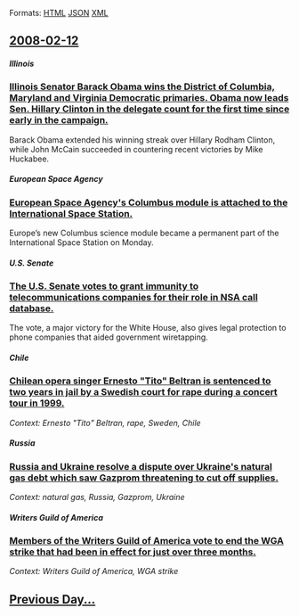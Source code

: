 
Formats: [HTML](2008/02/12/index.html)  [JSON](2008/02/12/index.json)  [XML](2008/02/12/index.xml)  

## [2008-02-12](/news/2008/02/12/index.md)

##### Illinois
### [ Illinois Senator Barack Obama wins the District of Columbia, Maryland and Virginia Democratic primaries. Obama now leads Sen. Hillary Clinton in the delegate count for the first time since early in the campaign. ](/news/2008/02/12/illinois-senator-barack-obama-wins-the-district-of-columbia-maryland-and-virginia-democratic-primaries-obama-now-leads-sen-hillary-clint.md)
Barack Obama extended his winning streak over Hillary Rodham Clinton, while John McCain succeeded in countering recent victories by Mike Huckabee.

##### European Space Agency
### [ European Space Agency's Columbus module is attached to the International Space Station. ](/news/2008/02/12/european-space-agency-s-columbus-module-is-attached-to-the-international-space-station.md)
Europe’s new Columbus science module became a permanent part of the International Space Station on Monday.

##### U.S. Senate
### [ The U.S. Senate votes to grant immunity to telecommunications companies for their role in NSA call database. ](/news/2008/02/12/the-u-s-senate-votes-to-grant-immunity-to-telecommunications-companies-for-their-role-in-nsa-call-database.md)
The vote, a major victory for the White House, also gives legal protection to phone companies that aided government wiretapping.

##### Chile
### [ Chilean opera singer Ernesto "Tito" Beltran is sentenced to two years in jail by a Swedish court for rape during a concert tour in 1999. ](/news/2008/02/12/chilean-opera-singer-ernesto-tito-beltran-is-sentenced-to-two-years-in-jail-by-a-swedish-court-for-rape-during-a-concert-tour-in-1999.md)
_Context: Ernesto "Tito" Beltran, rape, Sweden, Chile_

##### Russia
### [ Russia and Ukraine resolve a dispute over Ukraine's natural gas debt which saw Gazprom threatening to cut off supplies. ](/news/2008/02/12/russia-and-ukraine-resolve-a-dispute-over-ukraine-s-natural-gas-debt-which-saw-gazprom-threatening-to-cut-off-supplies.md)
_Context: natural gas, Russia, Gazprom, Ukraine_

##### Writers Guild of America
### [ Members of the Writers Guild of America vote to end the WGA strike that had been in effect for just over three months. ](/news/2008/02/12/members-of-the-writers-guild-of-america-vote-to-end-the-wga-strike-that-had-been-in-effect-for-just-over-three-months.md)
_Context: Writers Guild of America, WGA strike_

## [Previous Day...](/news/2008/02/11/index.md)


